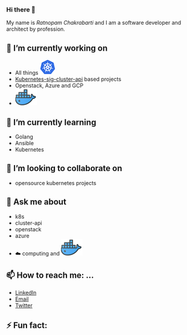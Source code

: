 ### Hi there 👋
My name is *Ratnopam Chakrabarti* and I am a software developer and architect by profession. 
<!--
**eratnch/eratnch** is a ✨ _special_ ✨ repository because its `README.md` (this file) appears on your GitHub profile.
-->


## 🔭 I’m currently working on 
- All things ![](assets/k8s.png)
- [Kubernetes-sig-cluster-api](https://github.com/kubernetes-sigs/cluster-api) based projects
- Openstack, Azure and GCP
- ![](assets/docker.png)

## 🌱 I’m currently learning 
- Golang
- Ansible
- Kubernetes

## 👯 I’m looking to collaborate on 
- opensource kubernetes projects

## 💬 Ask me about 
- k8s
- cluster-api
- openstack 
- azure 
- :cloud: computing and ![](assets/docker.png)

## 📫 How to reach me: ...
- [LinkedIn](https://www.linkedin.com/in/ratnopam-chakrabarti/)
- [Email](ratnopamc@yahoo.com)
- [Twitter](https://twitter.com/ratnopam])

## ⚡ Fun fact:


